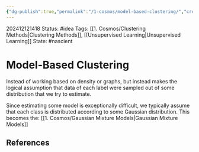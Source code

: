 ```yaml
---
{"dg-publish":true,"permalink":"/1-cosmos/model-based-clustering/","created":"2025-01-22T11:17:14.304-05:00","updated":"2025-05-28T18:10:05.316-04:00"}
---
```


202412121418
Status: #idea
Tags: [[1. Cosmos/Clustering Methods\|Clustering Methods]], [[Unsupervised Learning\|Unsupervised Learning]]
State: #nascient
# Model-Based Clustering

Instead of working based on density or graphs, but instead makes the logical assumption that data of each label were sampled out of some distribution that we try to estimate.

Since estimating some model is exceptionally difficult, we typically assume that each class is distributed according to some Gaussian distribution. This becomes the:
[[1. Cosmos/Gaussian Mixture Models\|Gaussian Mixture Models]]
## References
